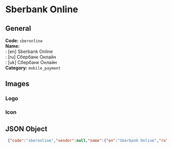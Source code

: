 # Sberbank Online 
## General 
**Code:** `sberonline`  
**Name:**  
:	[en] Sberbank Online  
:	[ru] Сбербанк Онлайн  
:	[uk] Сбербанк Онлайн  
**Category:** `mobile_payment`  
## Images 
### Logo 
### Icon 
## JSON Object 
```json
 {"code":"sberonline","vendor":null,"name":{"en":"Sberbank Online","ru":"\u0421\u0431\u0435\u0440\u0431\u0430\u043d\u043a \u041e\u043d\u043b\u0430\u0439\u043d","uk":"\u0421\u0431\u0435\u0440\u0431\u0430\u043d\u043a \u041e\u043d\u043b\u0430\u0439\u043d"},"description":null,"countries":null,"category":"mobile_payment"}```  
